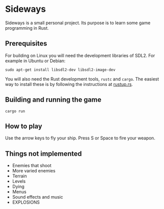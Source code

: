 # Sideways

Sideways is a small personal project. Its purpose is to learn some game programming in Rust.

## Prerequisites

For building on Linux you will need the development libraries of SDL2. For example in Ubuntu or Debian:

`sudo apt-get install libsdl2-dev libsdl2-image-dev`

You will also need the Rust development tools, `rustc` and `cargo`.
The easiest way to install these is by following the instructions at [rustup.rs](https://rustup.rs).

## Building and running the game

`cargo run`

## How to play

Use the arrow keys to fly your ship. Press S or Space to fire your weapon.

## Things not implemented

* Enemies that shoot
* More varied enemies
* Terrain
* Levels
* Dying
* Menus
* Sound effects and music
* EXPLOSIONS
